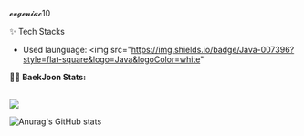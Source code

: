 𝓮𝓿𝓰𝓮𝓷𝓲𝓪𝓬10

✨ Tech Stacks

* Used launguage: <span><img src="https://img.shields.io/badge/Java-007396?style=flat-square&logo=Java&logoColor=white"

                             
                             
 <summary>🤷‍♂️ <b> BaekJoon Stats: </b></summary>
  <br>
<p align="left">
  <img src="http://mazassumnida.wtf/api/v2/generate_badge?boj=rlagustjd2684"/>
</p>                            
                             
 ![Anurag's GitHub stats](https://github-readme-stats.vercel.app/api?username=evgeniac10&show_icons=true&theme=radical)                            
                             
<!--
**evgeniac10/evgeniac10** is a ✨ _special_ ✨ repository because its `README.md` (this file) appears on your GitHub profile.

Here are some ideas to get you started:

- 🔭 I’m currently working on ...
- 🌱 I’m currently learning ...
- 👯 I’m looking to collaborate on ...
- 🤔 I’m looking for help with ...
- 💬 Ask me about ...
- 📫 How to reach me: ...
- 😄 Pronouns: ...
- ⚡ Fun fact: ...
-->
